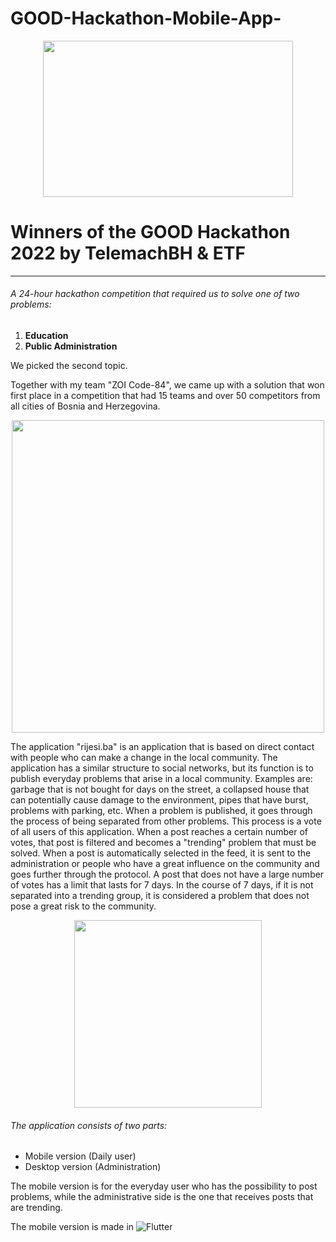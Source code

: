 # GOOD-Hackathon-Mobile-App-
<div id="header"  align="center">
<img src="https://telemach.ba/wp-content/uploads/2022/09/RASPORED_BANER-WEB.jpg" width="400" height="250">
</div>

# Winners of the GOOD Hackathon 2022 by TelemachBH & ETF  

---

###### A 24-hour hackathon competition that required us to solve one of two problems:
1. **Education**
2. **Public Administration**

We picked the second topic.

Together with my team "ZOI Code-84", we came up with a solution that won first place in a competition that had 15 teams and over 50
competitors from all cities of Bosnia and Herzegovina.

<div id="header"  align="center">
<img src="https://user-images.githubusercontent.com/76163793/205338106-c19004f5-86c5-4f24-a22c-779c8a7c4705.png" width="500" height="500">
</div>

The application "rijesi.ba" is an application that is based on direct contact with people who can make a change in the local community.
The application has a similar structure to social networks, but its function is to publish everyday problems that arise in a local community.
Examples are: garbage that is not bought for days on the street, a collapsed house that can potentially cause damage to the environment, pipes that have burst, problems with parking, etc.
When a problem is published, it goes through the process of being separated from other problems. This process is a vote of all users of this application.
When a post reaches a certain number of votes, that post is filtered and becomes a "trending" problem that must be solved.
When a post is automatically selected in the feed, it is sent to the administration or people who have a great influence on the community and goes further through the protocol.
A post that does not have a large number of votes has a limit that lasts for 7 days. In the course of 7 days, if it is not separated into a trending group, it is considered a problem that does not pose a great risk to the community.

<div id="header"  align="center">
<img src="https://user-images.githubusercontent.com/76163793/205338149-21411d4e-faa2-4d27-8d4a-e283e4bc469e.jpeg" width="300" height="300">
</div>

###### The application consists of two parts:
- Mobile version (Daily user)
- Desktop version (Administration)

The mobile version is for the everyday user who has the possibility to post problems, while the administrative side is the one that receives posts that are trending.

The mobile version is made in  ![Flutter](https://img.shields.io/badge/Flutter-02569B?style=for-the-badge&logo=flutter&logoColor=white)




